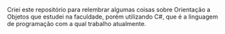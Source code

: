 Criei este repositório para relembrar algumas coisas sobre Orientação a Objetos que estudei na faculdade, porém utilizando C#, que é a linguagem de programação com a qual trabalho atualmente.
